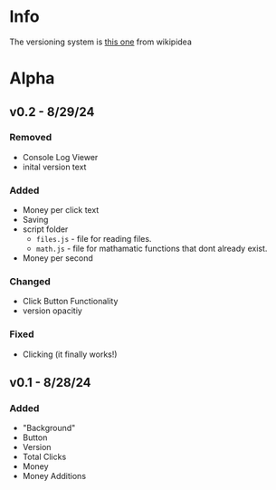 # Info
The versioning system is [this one](https://en.wikipedia.org/wiki/Software_versioning?scrlybrkr=5594a907#Version_number_ordering_systems) from wikipidea

# Alpha

## v0.2 - 8/29/24
### Removed
- Console Log Viewer
- inital version text
### Added
- Money per click text
- Saving
- script folder
  - `files.js` - file for reading files.
  - `math.js` - file for mathamatic functions that dont already exist.
- Money per second
### Changed
- Click Button Functionality
- version opacitiy
### Fixed
- Clicking (it finally works!)

## v0.1 - 8/28/24
### Added
- "Background"
- Button
- Version
- Total Clicks
- Money
- Money Additions